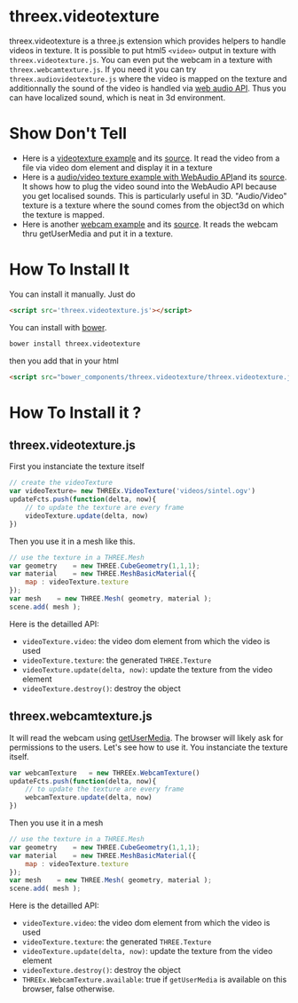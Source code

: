 threex.videotexture
===================

threex.videotexture is a three.js extension which provides helpers to handle 
videos in texture.
It is possible to put html5 ```<video>``` output in texture
with ```threex.videotexture.js```.
You can even put the webcam in a texture with ```threex.webcamtexture.js```.
If you need it you can try ```threex.audiovideotexture.js``` where the
video is mapped on the texture and additionnally the sound of the video
is handled via 
[web audio API](https://dvcs.w3.org/hg/audio/raw-file/tip/webaudio/specification.html).
Thus you can have localized sound, which is neat in 3d environment.

Show Don't Tell
===============
* Here is a [videotexture example](http://jeromeetienne.github.io/threex.videotexture/examples/videotexture.html) and its [source](https://github.com/jeromeetienne/threex.videotexture/blob/master/examples/videotexture.html).
It read the video from a file via video dom element and display it in a texture
* Here is a [audio/video texture example with WebAudio API](http://jeromeetienne.github.io/threex.videotexture/examples/audiovideotexture.html)and its [source](https://github.com/jeromeetienne/threex.videotexture/blob/master/examples/audiovideotexture.html).
It shows how to plug the video sound into the WebAudio API because you get localised sounds.
This is particularly useful in 3D.
"Audio/Video" texture is a texture where the sound comes from the object3d on which 
the texture is mapped.
* Here is another [webcam example](http://jeromeetienne.github.io/threex.videotexture/examples/webcam.html) and its [source](https://github.com/jeromeetienne/threex.videotexture/blob/master/examples/webcamtexture.html).
It reads the webcam thru getUserMedia and put it in a texture.

How To Install It
=================

You can install it manually. Just do 

```html
<script src='threex.videotexture.js'></script>
```

You can install with [bower](http://bower.io/).

```bash
bower install threex.videotexture
```

then you add that in your html

```html
<script src="bower_components/threex.videotexture/threex.videotexture.js"></script>
```


How To Install it ?
===================

## threex.videotexture.js

First you instanciate the texture itself

```javascript
// create the videoTexture
var videoTexture= new THREEx.VideoTexture('videos/sintel.ogv')
updateFcts.push(function(delta, now){
	// to update the texture are every frame
	videoTexture.update(delta, now)
})
```

Then you use it in a mesh like this.
	
```javascript
// use the texture in a THREE.Mesh
var geometry	= new THREE.CubeGeometry(1,1,1);
var material	= new THREE.MeshBasicMaterial({
	map	: videoTexture.texture
});
var mesh	= new THREE.Mesh( geometry, material );
scene.add( mesh );
```

Here is the detailled API:

* ```videoTexture.video```: the video dom element from which the video is used
* ```videoTexture.texture```: the generated ```THREE.Texture``` 
* ```videoTexture.update(delta, now)```: update the texture from the video element
* ```videoTexture.destroy()```: destroy the object

## threex.webcamtexture.js

It will read the webcam using
[getUserMedia](https://developer.mozilla.org/en-US/docs/Web/API/Navigator.getUserMedia).
The browser
will likely ask for permissions to the users.
Let's see how to use it. You instanciate the texture itself.

```javascript
var webcamTexture	= new THREEx.WebcamTexture()
updateFcts.push(function(delta, now){
	// to update the texture are every frame
	webcamTexture.update(delta, now)
})
```

Then you use it in a mesh

	
```javascript
// use the texture in a THREE.Mesh
var geometry	= new THREE.CubeGeometry(1,1,1);
var material	= new THREE.MeshBasicMaterial({
	map	: videoTexture.texture
});
var mesh	= new THREE.Mesh( geometry, material );
scene.add( mesh );
```

Here is the detailled API:

* ```videoTexture.video```: the video dom element from which the video is used
* ```videoTexture.texture```: the generated ```THREE.Texture``` 
* ```videoTexture.update(delta, now)```: update the texture from the video element
* ```videoTexture.destroy()```: destroy the object
* ```THREEx.WebcamTexture.available```: true if ```getUserMedia``` is available on this
browser, false otherwise.
